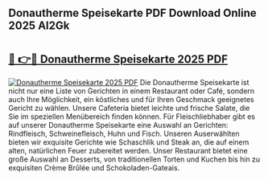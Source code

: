 ## Donautherme Speisekarte PDF Download Online 2025 AI2Gk

# <h2><a href="http://gcdgkmq.nevu.top/?p=Donautherme+Speisekarte">🔗 👉🔴 Donautherme Speisekarte 2025 PDF</a></h2>

[![Donautherme Speisekarte 2025 PDF](https://i.imgur.com/dBaPXMq.png)](http://gcdgkmq.nevu.top/?p=Donautherme+Speisekarte)
Die Donautherme Speisekarte ist nicht nur eine Liste von Gerichten in einem Restaurant oder Café, sondern auch Ihre Möglichkeit, ein köstliches und für Ihren Geschmack geeignetes Gericht zu wählen. Unsere Cafeteria bietet leichte und frische Salate, die Sie im speziellen Menübereich finden können. Für Fleischliebhaber gibt es auf unserer Donautherme Speisekarte eine Auswahl an Gerichten: Rindfleisch, Schweinefleisch, Huhn und Fisch. Unseren Auserwählten bieten wir exquisite Gerichte wie Schaschlik und Steak an, die auf einem alten, natürlichen Feuer zubereitet werden. Unser Restaurant bietet eine große Auswahl an Desserts, von traditionellen Torten und Kuchen bis hin zu exquisiten Crème Brûlée und Schokoladen-Gateais.
